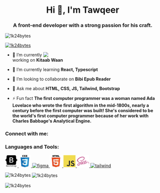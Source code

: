 <h1 align="center">Hi 👋, I'm Tawqeer</h1>
<h3 align="center">A front-end developer with a strong passion for his craft.</h3>


<p align="left"> <img src="https://komarev.com/ghpvc/?username=1k24bytes&label=Profile%20views&color=0e75b6&style=flat" alt="1k24bytes" /> </p>

<p align="left"> <a href="https://github.com/ryo-ma/github-profile-trophy"><img src="https://github-profile-trophy.vercel.app/?username=1k24bytes" alt="1k24bytes" /></a> </p>
<img align="right" alt"Error 404" width="380px" src="https://img.freepik.com/free-vector/web-development-programmer-engineering-coding-website-augmented-reality-interface-screens-developer-project-engineer-programming-software-application-design-cartoon-illustration_107791-3863.jpg">


- 🔭 I’m currently working on **Kitaab Waan**

- 🌱 I’m currently learning **React, Typescript**

- 👯 I’m looking to collaborate on **Bibi Epub Reader**

- 💬 Ask me about **HTML, CSS, JS, Tailwind, Bootstrap**

- ⚡ Fun fact **The first computer programmer was a woman named Ada Lovelace who wrote the first algorithm in the mid-1800s, nearly a century before the first computer was built! She's considered to be the world's first computer programmer because of her work with Charles Babbage's Analytical Engine.**

<h3 align="left">Connect with me:</h3>
<p align="left">
</p>

<h3 align="left">Languages and Tools:</h3>
<p align="left"> <a href="https://getbootstrap.com" target="_blank" rel="noreferrer"> <img src="https://raw.githubusercontent.com/devicons/devicon/master/icons/bootstrap/bootstrap-plain-wordmark.svg" alt="bootstrap" width="40" height="40"/> </a> <a href="https://www.w3schools.com/css/" target="_blank" rel="noreferrer"> <img src="https://raw.githubusercontent.com/devicons/devicon/master/icons/css3/css3-original-wordmark.svg" alt="css3" width="40" height="40"/> </a> <a href="https://www.figma.com/" target="_blank" rel="noreferrer"> <img src="https://www.vectorlogo.zone/logos/figma/figma-icon.svg" alt="figma" width="40" height="40"/> </a> <a href="https://www.w3.org/html/" target="_blank" rel="noreferrer"> <img src="https://raw.githubusercontent.com/devicons/devicon/master/icons/html5/html5-original-wordmark.svg" alt="html5" width="40" height="40"/> </a> <a href="https://developer.mozilla.org/en-US/docs/Web/JavaScript" target="_blank" rel="noreferrer"> <img src="https://raw.githubusercontent.com/devicons/devicon/master/icons/javascript/javascript-original.svg" alt="javascript" width="40" height="40"/> </a> <a href="https://sass-lang.com" target="_blank" rel="noreferrer"> <img src="https://raw.githubusercontent.com/devicons/devicon/master/icons/sass/sass-original.svg" alt="sass" width="40" height="40"/> </a> <a href="https://tailwindcss.com/" target="_blank" rel="noreferrer"> <img src="https://www.vectorlogo.zone/logos/tailwindcss/tailwindcss-icon.svg" alt="tailwind" width="40" height="40"/> </a> </p>

<p><img align="left" src="https://github-readme-stats.vercel.app/api/top-langs?username=1k24bytes&show_icons=true&locale=en&layout=compact" alt="1k24bytes" /></p>

<p>&nbsp;<img align="center" src="https://github-readme-stats.vercel.app/api?username=1k24bytes&show_icons=true&locale=en" alt="1k24bytes" /></p>

<p><img align="center" src="https://github-readme-streak-stats.herokuapp.com/?user=1k24bytes&" alt="1k24bytes" /></p>
